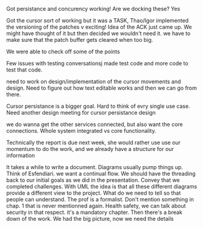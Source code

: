 Got persistance and concurency working!
Are we docking these? Yes 

Got the cursor sort of working but it was a TASK, Thao/Igor implemented the versioning of the patches v exciting!
Idea of the ACK just came up. We might have thought of it but then decided we wouldn't need it. we have to make sure that the 
patch buffer gets cleared when too big.

We were able to check off some of the points 

Few issues with testing conversationsj
made test code and more code to test that code.

need to work on design/implementation of the cursor movements and design. Need to figure out how text editable works and then 
we can go from there.

Cursor persistance is a bigger goal. Hard to think of evry single use case. Need another design meeting for cursor persistance design

we do wanna get the other services connected, but also want the core connections. Whole system integrated vs core functionality.

Technically the report is due next week, she would rather use use our momentum to do the work, and we already have a structure for our information

It takes a while to write a document. Diagrams usually pump things up. Think of Esfendiari. we want a continual flow. We should 
have the threading back to our initial goals as we did in the presentation. Convey that we completed challenges. With UML the idea is that
all these different diagrams provide a different view to the project. What do we need to tell so that people can understand. The prof
is a formalist. Don't mention something in chap. 1 that is never mentionned again. Health safety, we can talk about security in that respect. it's a mandatory 
chapter. Then there's a break down of the work. We had the big picture, now we need the details
